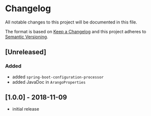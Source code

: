 # Changelog

All notable changes to this project will be documented in this file.

The format is based on [Keep a Changelog](http://keepachangelog.com/en/1.0.0/) and this project adheres to [Semantic Versioning](http://semver.org/spec/v2.0.0.html).

## [Unreleased]

### Added

- added `spring-boot-configuration-processor`
- added JavaDoc in `ArangoProperties`

## [1.0.0] - 2018-11-09

* initial release